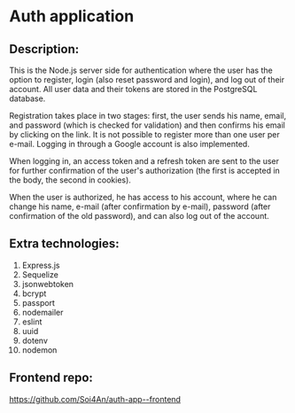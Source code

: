 # Auth application

## Description:
This is the Node.js server side for authentication where the user has the option to register, login (also reset password and login), and log out of their account. All user data and their tokens are stored in the PostgreSQL database.

Registration takes place in two stages: first, the user sends his name, email, and password (which is checked for validation) and then confirms his email by clicking on the link.
It is not possible to register more than one user per e-mail. Logging in through a Google account is also implemented.

When logging in, an access token and a refresh token are sent to the user for further confirmation of the user's authorization (the first is accepted in the body, the second in cookies).

When the user is authorized, he has access to his account, where he can change his name, e-mail (after confirmation by e-mail), password (after confirmation of the old password), and can also log out of the account.

## Extra technologies:
1) Express.js
2) Sequelize
3) jsonwebtoken
4) bcrypt
5) passport
6) nodemailer
7) eslint
8) uuid
9) dotenv
10) nodemon

## Frontend repo:
https://github.com/Soi4An/auth-app--frontend

